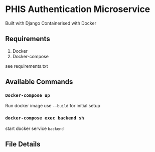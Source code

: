 # PHIS Authentication Microservice

Built with Django
Containerised with Docker

## Requirements
1. Docker
2. Docker-compose

see requirements.txt

## Available Commands

### `Docker-compose up`
Run docker image
use `--build` for initial setup

### `docker-compose exec backend sh`
start docker service `backend`

## File Details
